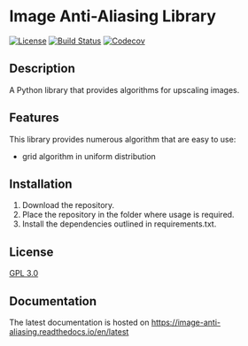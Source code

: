# Image Anti-Aliasing Library
[![License](https://img.shields.io/github/license/shengtanmao/image-anti-aliasing)](http://www.gnu.org/licenses/gpl-3.0.en.html)
[![Build Status](https://travis-ci.org/shengtanmao/image-anti-aliasing.svg?branch=master)](https://travis-ci.org/shengtanmao/image-anti-aliasing)
[![Codecov](https://img.shields.io/codecov/c/gh/shengtanmao/image-anti-aliasing)](https://codecov.io/gh/shengtanmao/image-anti-aliasing)

## Description
A Python library that provides algorithms for upscaling images.

## Features
This library provides numerous algorithm that are easy to use:
  - grid algorithm in uniform distribution

## Installation
1. Download the repository.
2. Place the repository in the folder where usage is required.
3. Install the dependencies outlined in requirements.txt.

## License
[GPL 3.0](http://www.gnu.org/licenses/gpl-3.0.en.html)

## Documentation
The latest documentation is hosted on https://image-anti-aliasing.readthedocs.io/en/latest